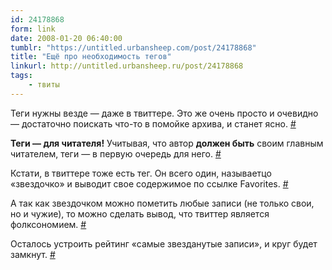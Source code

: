 ```yaml
---
id: 24178868
form: link
date: 2008-01-20 06:40:00
tumblr: "https://untitled.urbansheep.com/post/24178868"
title: "Ещё про необходимость тегов"
linkurl: http://untitled.urbansheep.ru/post/24178868
tags:
    - твиты
---
```

<p>Теги нужны везде — даже в твиттере. Это же очень просто и очевидно — достаточно поискать что-то в помойке архива, и станет ясно. <a href="http://twitter.com/urbansheep/statuses/618614292">#</a></p>

<p><strong>Теги — для читателя!</strong> Учитывая, что автор <strong>должен быть</strong> своим главным читателем, теги — в первую очередь для него. <a href="http://twitter.com/urbansheep/statuses/618616992">#</a></p>

<p>Кстати, в твиттере тоже есть тег. Он всего один, называетцо «звездочко» и выводит свое содержимое по ссылке Favorites. <a href="http://twitter.com/urbansheep/statuses/619780352">#</a></p>

<p>А так как звездочком можно пометить любые записи (не только свои, но и чужие), то можно сделать вывод, что твиттер является фолксономием. <a href="http://twitter.com/urbansheep/statuses/619782742">#</a></p>

<p>Осталось устроить рейтинг «самые звезданутые записи», и круг будет замкнут. <a href="http://twitter.com/urbansheep/statuses/619784012">#</a></p>
